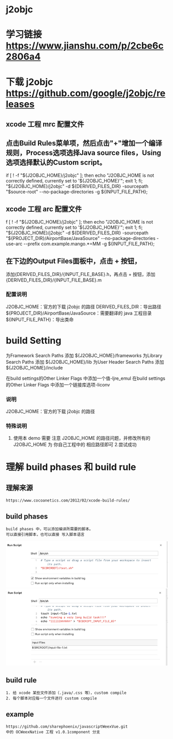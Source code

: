 # j2objc

#   学习链接 https://www.jianshu.com/p/2cbe6c2806a4
#   下载 j2objc https://github.com/google/j2objc/releases

## xcode 工程 mrc 配置文件
## 点击Build Rules菜单项，然后点击"+"增加一个编译规则，Process选项选择Java source files，Using选项选择默认的Custom script。

if [ ! -f "${J2OBJC_HOME}/j2objc" ]; then echo "J2OBJC_HOME is not correctly defined, currently set to '${J2OBJC_HOME}'"; exit 1; fi;
"${J2OBJC_HOME}/j2objc" -d ${DERIVED_FILES_DIR} -sourcepath "$source-root" --no-package-directories -g ${INPUT_FILE_PATH};

## xcode 工程 arc 配置文件
f [ ! -f "${J2OBJC_HOME}/j2objc" ]; then echo "J2OBJC_HOME is not correctly defined, currently set to '${J2OBJC_HOME}'"; exit 1; fi;
"${J2OBJC_HOME}/j2objc" -d ${DERIVED_FILES_DIR} -sourcepath "${PROJECT_DIR}/AirportBase/JavaSource" --no-package-directories -use-arc --prefix com.example.mango.*=MM -g ${INPUT_FILE_PATH};

## 在下边的Output Files面板中，点击 + 按钮，
添加{DERIVED_FILES_DIR}/{INPUT_FILE_BASE}.h，再点击 + 按钮，添加{DERIVED_FILES_DIR}/{INPUT_FILE_BASE}.m

### 配置说明
J2OBJC_HOME：官方的下载 j2objc 的路径
DERIVED_FILES_DIR：导出路径
${PROJECT_DIR}/AirportBase/JavaSource：需要翻译的 java 工程目录
${INPUT_FILE_PATH}：导出类命

# build Setting 
为Framework Search Paths 添加 ${J2OBJC_HOME}/frameworks
为Library Search Paths 添加 ${J2OBJC_HOME}/lib
为User Header Search Paths 添加 ${J2OBJC_HOME}/include

在build settings的Other Linker Flags 中添加一个值-ljre_emul
在build settings的Other Linker Flags 中添加一个链接库选项-liconv
### 说明
J2OBJC_HOME：官方的下载 j2objc 的路径

### 特殊说明
1. 使用本 demo 需要 注意 J2OBJC_HOME 的路径问题，并修改所有的 J2OBJC_HOME 为 你自己工程中的 相应路径即可
2.尝试成功

#   理解 build phases 和 build rule
##  理解来源
    https://www.cocoanetics.com/2012/02/xcode-build-rules/
##  build phases
    build phases 中，可以添加编译所需要的脚本。
    可以直接引用脚本，也可以直接 写入脚本语言

![](./image/01.png)
![](./image/02.png)

##  build rule 
    1. 给 xcode 某些文件添加（.java/.css 等），custom compile
    2. 每个脚本对应每一个文件进行 custom compile
## example
    https://github.com/sharephoenix/javascriptWeexVue.git
    中的 OCWeexNative 工程 v1.0.1component 分支
